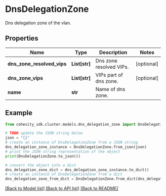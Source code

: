 # DnsDelegationZone

Dns delegation zone of the vlan.

## Properties

Name | Type | Description | Notes
------------ | ------------- | ------------- | -------------
**dns_zone_resolved_vips** | **List[str]** | Dns zone resolved VIPs. | [optional] 
**dns_zone_vips** | **List[str]** | VIPs part of dns zone. | [optional] 
**name** | **str** | Name of dns zone. | 

## Example

```python
from cohesity_sdk.cluster.models.dns_delegation_zone import DnsDelegationZone

# TODO update the JSON string below
json = "{}"
# create an instance of DnsDelegationZone from a JSON string
dns_delegation_zone_instance = DnsDelegationZone.from_json(json)
# print the JSON string representation of the object
print(DnsDelegationZone.to_json())

# convert the object into a dict
dns_delegation_zone_dict = dns_delegation_zone_instance.to_dict()
# create an instance of DnsDelegationZone from a dict
dns_delegation_zone_from_dict = DnsDelegationZone.from_dict(dns_delegation_zone_dict)
```
[[Back to Model list]](../README.md#documentation-for-models) [[Back to API list]](../README.md#documentation-for-api-endpoints) [[Back to README]](../README.md)


